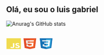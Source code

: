 ## Olá, eu sou o luis gabriel

![Anurag's GitHub stats](https://github-readme-stats.vercel.app/api?username=luisgabriesilva&show_icons=true&theme=dark)

<div style="display: inline_block"><br>
  <img align="center" alt="luisgabriesilva-Js" height="30" width="40" src="https://raw.githubusercontent.com/devicons/devicon/master/icons/javascript/javascript-plain.svg">
  <img align="center" alt="luisgabriesilva-HTML" height="30" width="40" src="https://raw.githubusercontent.com/devicons/devicon/master/icons/html5/html5-original.svg">
  <img align="center" alt="luisgabriesilva-CSS" height="30" width="40" src="https://raw.githubusercontent.com/devicons/devicon/master/icons/css3/css3-original.svg">

</div>
<!---
<div> 
  <a href="https://instagram.com/rafaballerini" target="_blank"><img src="https://img.shields.io/badge/-Instagram-%23E4405F?style=for-the-badge&logo=instagram&logoColor=white" target="_blank"></a>
  <a href = "mailto:contatorafaballerini@gmail.com"><img src="https://img.shields.io/badge/-Gmail-%23333?style=for-the-badge&logo=gmail&logoColor=white" target="_blank"></a>
</div>
luisgabriesilva/luisgabriesilva is a ✨ special ✨ repository because its `README.md` (this file) appears on your GitHub profile.
You can click the Preview link to take a look at your changes.
--->

